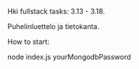 
Hki fullstack tasks: 3.13 - 3.18.

Puhelinluettelo ja tietokanta.

How to start:

node index.js yourMongodbPassword